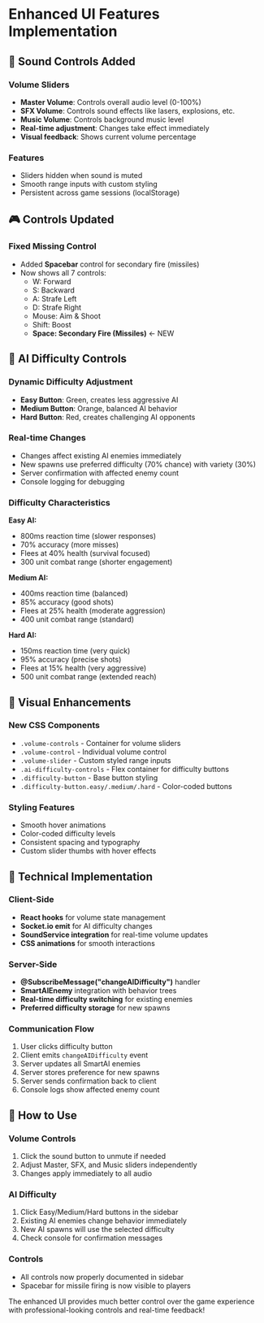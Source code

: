 # Enhanced UI Features Implementation

## 🎵 Sound Controls Added

### Volume Sliders
- **Master Volume**: Controls overall audio level (0-100%)
- **SFX Volume**: Controls sound effects like lasers, explosions, etc.
- **Music Volume**: Controls background music level
- **Real-time adjustment**: Changes take effect immediately
- **Visual feedback**: Shows current volume percentage

### Features
- Sliders hidden when sound is muted
- Smooth range inputs with custom styling
- Persistent across game sessions (localStorage)

## 🎮 Controls Updated

### Fixed Missing Control
- Added **Spacebar** control for secondary fire (missiles)
- Now shows all 7 controls:
  - W: Forward
  - S: Backward  
  - A: Strafe Left
  - D: Strafe Right
  - Mouse: Aim & Shoot
  - Shift: Boost
  - **Space: Secondary Fire (Missiles)** ← NEW

## 🤖 AI Difficulty Controls

### Dynamic Difficulty Adjustment
- **Easy Button**: Green, creates less aggressive AI
- **Medium Button**: Orange, balanced AI behavior
- **Hard Button**: Red, creates challenging AI opponents

### Real-time Changes
- Changes affect existing AI enemies immediately
- New spawns use preferred difficulty (70% chance) with variety (30%)
- Server confirmation with affected enemy count
- Console logging for debugging

### Difficulty Characteristics

**Easy AI:**
- 800ms reaction time (slower responses)
- 70% accuracy (more misses)
- Flees at 40% health (survival focused)
- 300 unit combat range (shorter engagement)

**Medium AI:**
- 400ms reaction time (balanced)
- 85% accuracy (good shots)
- Flees at 25% health (moderate aggression)
- 400 unit combat range (standard)

**Hard AI:**
- 150ms reaction time (very quick)
- 95% accuracy (precise shots)  
- Flees at 15% health (very aggressive)
- 500 unit combat range (extended reach)

## 🎨 Visual Enhancements

### New CSS Components
- `.volume-controls` - Container for volume sliders
- `.volume-control` - Individual volume control
- `.volume-slider` - Custom styled range inputs
- `.ai-difficulty-controls` - Flex container for difficulty buttons
- `.difficulty-button` - Base button styling
- `.difficulty-button.easy/.medium/.hard` - Color-coded buttons

### Styling Features
- Smooth hover animations
- Color-coded difficulty levels
- Consistent spacing and typography
- Custom slider thumbs with hover effects

## 🔧 Technical Implementation

### Client-Side
- **React hooks** for volume state management
- **Socket.io emit** for AI difficulty changes
- **SoundService integration** for real-time volume updates
- **CSS animations** for smooth interactions

### Server-Side
- **@SubscribeMessage("changeAIDifficulty")** handler
- **SmartAIEnemy** integration with behavior trees
- **Real-time difficulty switching** for existing enemies
- **Preferred difficulty storage** for new spawns

### Communication Flow
1. User clicks difficulty button
2. Client emits `changeAIDifficulty` event
3. Server updates all SmartAI enemies
4. Server stores preference for new spawns
5. Server sends confirmation back to client
6. Console logs show affected enemy count

## 🚀 How to Use

### Volume Controls
1. Click the sound button to unmute if needed
2. Adjust Master, SFX, and Music sliders independently
3. Changes apply immediately to all audio

### AI Difficulty
1. Click Easy/Medium/Hard buttons in the sidebar
2. Existing AI enemies change behavior immediately
3. New AI spawns will use the selected difficulty
4. Check console for confirmation messages

### Controls
- All controls now properly documented in sidebar
- Spacebar for missile firing is now visible to players

The enhanced UI provides much better control over the game experience with professional-looking controls and real-time feedback!
